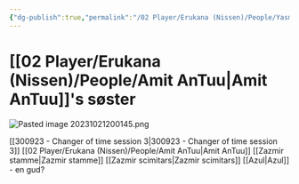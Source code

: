 ```yaml
---
{"dg-publish":true,"permalink":"/02 Player/Erukana (Nissen)/People/Yasmina AnTuu/"}
---
```


# [[02 Player/Erukana (Nissen)/People/Amit AnTuu\|Amit AnTuu]]'s søster

![Pasted image 20231021200145.png](/img/user/10%20Attachments/Pasted%20image%2020231021200145.png)

[[300923 - Changer of time session 3\|300923 - Changer of time session 3]]
[[02 Player/Erukana (Nissen)/People/Amit AnTuu\|Amit AnTuu]] 
[[Zazmir stamme\|Zazmir stamme]]
[[Zazmir scimitars\|Zazmir scimitars]]
[[Azul\|Azul]] - en gud?